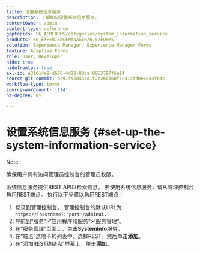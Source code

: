 ```yaml
---
title: 设置系统信息服务
description: 了解如何设置系统信息服务。
contentOwner: admin
content-type: reference
geptopics: SG_AEMFORMS/categories/system_information_service
products: SG_EXPERIENCEMANAGER/6.5/FORMS
solution: Experience Manager, Experience Manager Forms
feature: Adaptive Forms
role: User, Developer
hide: true
hidefromtoc: true
exl-id: e31614a9-d670-4d22-88ba-8953797f6e14
source-git-commit: bc91f56d447d1f2c26c160f5c414fd0e6054f84c
workflow-type: tm+mt
source-wordcount: '114'
ht-degree: 0%

---
```


# 设置系统信息服务 {#set-up-the-system-information-service}

>[!NOTE]
> 
> 确保用户具有访问管理员控制台的管理员权限。

系统信息服务提供REST API以检索信息。 要使用系统信息服务，请从管理控制台启用REST端点。 执行以下步骤以启用REST端点：

1. 登录到管理控制台。 管理控制台的默认URL为`https://[hostname]:'port'/adminui.`
1. 导航到“服务”>“应用程序和服务”>“服务管理”。
1. 在“服务管理”页面上，单击&#x200B;**SystemInfo**&#x200B;服务。
1. 在“端点”选项卡的列表中，选择REST，然后单击&#x200B;**添加**。
1. 在“添加REST终结点”屏幕上，单击&#x200B;**添加**。
